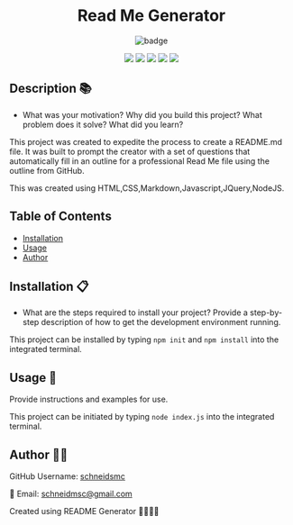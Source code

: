 
  
<h1 align="center">Read Me Generator </h1>

<div style= "text-align: center;">

  ![badge](https://img.shields.io/badge/license-MIT-brightblue)<br />


  <img src="https://img.shields.io/badge/Javascript-yellow" />
  <img src="https://img.shields.io/badge/jQuery-blue"  />
  <img src="https://img.shields.io/badge/-node.js-green" />
  <img src="https://img.shields.io/badge/-inquirer-red" >
  <img src="https://img.shields.io/badge/-screencastify-lightgrey" />
</div>

## Description 📚

- What was your motivation? Why did you build this project? What problem does it solve? What did you learn?

This project was created to expedite the process to create a README.md file. It was built to prompt the creator with a set of questions that automatically fill in an outline for a professional Read Me file using the outline from GitHub.

This was created using HTML,CSS,Markdown,Javascript,JQuery,NodeJS.

## Table of Contents 

- [Installation](#installation)
- [Usage](#usage)
- [Author](#author)

## Installation 📋

- What are the steps required to install your project? Provide a step-by-step description of how to get the development environment running.

This project can be installed by typing `npm init` and `npm install` into the integrated terminal.

## Usage 🏁

Provide instructions and examples for use.

This project can be initiated by typing `node index.js` into the integrated terminal.

## Author 👋🏽

GitHub Username: [schneidsmc](https://github.com/schneidsmc)

📧 Email: schneidmsc@gmail.com

Created using README Generator 👏🏽👏🏽

